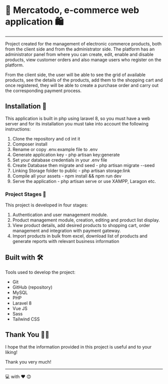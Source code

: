 # 🛒 Mercatodo, e-commerce web application 🛍️
---
Project created for the management of electronic commerce products, both from the client side and from the administrator side. The platform has an administrator panel from where you can create, edit, enable and disable products, view customer orders and also manage users who register on the platform.

From the client side, the user will be able to see the grid of available products, see the details of the products, add them to the shopping cart and once registered, they will be able to create a purchase order and carry out the corresponding payment process.

## Installation 🚀
This application is built in php using laravel 8, so you must have a web server and for its installation you must take into account the following instructions:

1. Clone the repository and cd int it
2. Composer install
3. Rename or copy .env.example file to .env
4. Generate application key - php artisan key:generate
5. Set your database credentials in your .env file
6. Create Database then migrate and seed - php artisan migrate --seed
7. Linking Storage folder to public - php artisan storage:link
8. Compile all your assets - npm install && npm run dev
9. Serve the application - php artisan serve or use XAMPP, Laragon etc.

### Project Stages 👣
This project is developed in four stages:

1. Authentication and user management module.
2. Product management module, creation, editing and product list display.
3. View product details, add desired products to shopping cart, order management and integration with payment gateway.
4. Import products in bulk from excel, download list of products and generate reports with relevant business information

## Built with 🛠️

Tools used to develop the project:

- Git
- GitHub (repository)
- MySQL
- PHP
- Laravel 8
- Vue JS
- Sass
- Tailwind CSS

## Thank You 🙏🏻
I hope that the information provided in this project is useful and to your liking!

Thank you very much!


---

💻 with ❤️  😊
